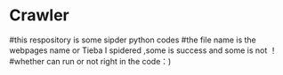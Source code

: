 # Crawler
#this respository is some sipder python codes
#the file name is the webpages name or Tieba I spidered ,some is success and some is not ！ 
#whether can run or not right  in the code：)
